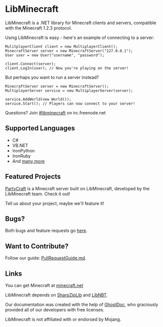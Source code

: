 LibMinecraft
============

LibMinecraft is a .NET library for Minecraft clients and servers, compatible with the Minecraft 1.2.3 protocol.

Using LibMinecraft is easy - here's an example of connecting to a server:

    MulitplayerClient client = new MultiplayerClient();
    MinecraftServer server = new MinecraftServer("127.0.0.1");
    User user = new User("username", "password");

    client.Connect(server);
    client.LogIn(user); // Now you're playing on the server!

But perhaps you want to run a server instead?

    MinecraftServer server = new MinecraftServer();
    MultiplayerServer service = new MultiplayerServer(server);

    service.AddWorld(new World());
    service.Start(); // Players can now connect to your server!

Questions? Join [#libminecraft](http://irc//irc.freenode.net#libminecraft) on irc.freenode.net

Supported Languages
-------------------

* C#
* VB.NET
* IronPython
* IronRuby
* And [many more](http://en.wikipedia.org/wiki/List_of_CLI_languages)

Featured Projects
-----------------

[PartyCraft](http://partycraft.codeplex.com/) is a Minecraft server built on LibMinecraft, developed by the LibMinecraft team. Check it out!

Tell us about your project, maybe we'll feature it!

Bugs?
-----

Both bugs and feature requests go [here](https://github.com/LibMinecraft/LibMinecraft/issues).

Want to Contribute?
-------------------

Follow our guide: [PullRequestGuide.md](https://github.com/LibMinecraft/LibMinecraft/blob/master/PullRequestGuide.md).

Links
-----

You can get Minecraft at [minecraft.net](http://minecraft.net)

LibMinecraft depends on [SharpZipLib](http://www.icsharpcode.net/OpenSource/SharpZipLib/Default.aspx) and [LibNBT](https://github.com/aphistic/libnbt).

Our documentation was created with the help of [GhostDoc](http://submain.com/products/ghostdoc.aspx), who graciously provided all of our developers with free licenses.

LibMinecraft is not affiliated with or endorsed by Mojang.